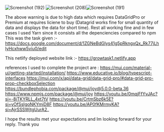 
![Screenshot (192)](https://github.com/duckhitches/GrowMeTask/assets/112294700/23557a9e-32b9-49ae-ab13-ba9ba7fd68a4)
![Screenshot (208)](https://github.com/duckhitches/GrowMeTask/assets/112294700/619f3b2c-6d56-488e-a94a-47a81f627d1f)![Screenshot (191)](https://github.com/duckhitches/GrowMeTask/assets/112294700/15d0e921-b950-49b6-bdb2-8605a552423c)


The above warning is due to high data which requires DataGridPro or Premium at requires liciene to buy (Datagrid works fine for small quantity of data and displays the data for short time).
Rest all working fine and in few cases I used Yarn since it consists all the depenciencies compared to npm 
This was the task given :-https://docs.google.com/document/d/1ZGNeBdGlys41g5pRkngxQx_Rk77jLhlyHcxhww5viu0/edit



This netlify deployed website link :- https://growtask1.netlify.app



references I used to complete the project are :
  https://mui.com/material-ui/getting-started/installation/
  https://www.educative.io/blog/typescript-interfaces
  https://mui.com/x/api/data-grid/data-grid-pro/#data-grid-pro-prop-checkboxSelection
  https://bundlephobia.com/package/@mui/joy@5.0.0-beta.36
  https://www.npmjs.com/package/@mui/joy
  https://youtu.be/0mqjFfYvJAc?si=-8iTKYRLL_4xt7tV
  https://youtu.be/CrtmSbz6k5E?si=yOfSsIgoNKYmjD8F
  https://youtu.be/AP0fKMrmyKA?si=AjrSSSWjtgUurA2_

  
  

I hope the results met your expectations and Im looking forward for your reply. Thank you
